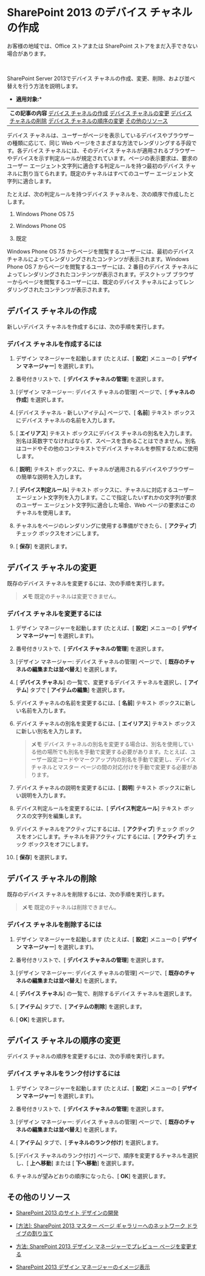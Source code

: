

# SharePoint 2013 のデバイス チャネルの作成
お客様の地域では、Office ストアまたは SharePoint ストアをまだ入手できない場合があります。
  
    
    
![方法](images/mod_icon_badge_howto.png)
  
    
    

  
    
    

  
    
    
SharePoint Server 2013でデバイス チャネルの作成、変更、削除、および並べ替えを行う方法を説明します。
 * **適用対象:*** 
  
    
    


||
|:-----|
|**この記事の内容**          [デバイス チャネルの作成](339c7dba-95ee-46e0-8c76-0fe1adb6f366.md#create)           [デバイス チャネルの変更](339c7dba-95ee-46e0-8c76-0fe1adb6f366.md#modify)           [デバイス チャネルの削除](339c7dba-95ee-46e0-8c76-0fe1adb6f366.md#delete)           [デバイス チャネルの順序の変更](339c7dba-95ee-46e0-8c76-0fe1adb6f366.md#reorder)           [その他のリソース](#bk_addresources)|
   

デバイス チャネルは、ユーザーがページを表示しているデバイスやブラウザーの種類に応じて、同じ Web ページをさまざまな方法でレンダリングする手段です。各デバイス チャネルには、そのデバイス チャネルが適用されるブラウザーやデバイスを示す判定ルールが規定されています。ページの表示要求は、要求のユーザー エージェント文字列に適合する判定ルールを持つ最初のデバイス チャネルに割り当てられます。既定のチャネルはすべてのユーザー エージェント文字列に適合します。
  
    
    

たとえば、次の判定ルールを持つデバイス チャネルを、次の順序で作成したとします。
1. Windows Phone OS 7.5
    
  
2. Windows Phone OS
    
  
3. 既定
    
  
Windows Phone OS 7.5 からページを閲覧するユーザーには、最初のデバイス チャネルによってレンダリングされたコンテンツが表示されます。Windows Phone OS 7 からページを閲覧するユーザーには、2 番目のデバイス チャネルによってレンダリングされたコンテンツが表示されます。デスクトップ ブラウザーからページを閲覧するユーザーには、既定のデバイス チャネルによってレンダリングされたコンテンツが表示されます。
## デバイス チャネルの作成
<a name="create"> </a>

新しいデバイス チャネルを作成するには、次の手順を実行します。
  
    
    

### デバイス チャネルを作成するには


1. デザイン マネージャーを起動します (たとえば、[ **設定**] メニューの [ **デザイン マネージャー**] を選択します)。
    
  
2. 番号付きリストで、[ **デバイス チャネルの管理**] を選択します。
    
  
3. [デザイン マネージャー: デバイス チャネルの管理] ページで、[ **チャネルの作成**] を選択します。
    
  
4. [デバイス チャネル - 新しいアイテム] ページで、[ **名前**] テキスト ボックスにデバイス チャネルの名前を入力します。
    
  
5. [ **エイリアス**] テキスト ボックスにデバイス チャネルの別名を入力します。別名は英数字でなければならず、スペースを含めることはできません。別名はコードやその他のコンテキストでデバイス チャネルを参照するために使用します。
    
  
6. [ **説明**] テキスト ボックスに、チャネルが適用されるデバイスやブラウザーの簡単な説明を入力します。
    
  
7. [ **デバイス判定ルール**] テキスト ボックスに、チャネルに対応するユーザー エージェント文字列を入力します。ここで指定したいずれかの文字列が要求のユーザー エージェント文字列に適合した場合、Web ページの要求はこのチャネルを使用します。
    
  
8. チャネルをページのレンダリングに使用する準備ができたら、[ **アクティブ**] チェック ボックスをオンにします。
    
  
9. [ **保存**] を選択します。
    
  

## デバイス チャネルの変更
<a name="modify"> </a>

既存のデバイス チャネルを変更するには、次の手順を実行します。
  
    
    

> **メモ**
> 既定のチャネルは変更できません。 
  
    
    


### デバイス チャネルを変更するには


1. デザイン マネージャーを起動します (たとえば、[ **設定**] メニューの [ **デザイン マネージャー**] を選択します)。
    
  
2. 番号付きリストで、[ **デバイス チャネルの管理**] を選択します。
    
  
3. [デザイン マネージャー: デバイス チャネルの管理] ページで、[ **既存のチャネルの編集または並べ替え**] を選択します。
    
  
4. [ **デバイス チャネル**] の一覧で、変更するデバイス チャネルを選択し、[ **アイテム**] タブで [ **アイテムの編集**] を選択します。
    
  
5. デバイス チャネルの名前を変更するには、[ **名前**] テキスト ボックスに新しい名前を入力します。
    
  
6. デバイス チャネルの別名を変更するには、[ **エイリアス**] テキスト ボックスに新しい別名を入力します。
    
    > **メモ**
      > デバイス チャネルの別名を変更する場合は、別名を使用している他の場所でも別名を手動で変更する必要があります。たとえば、ユーザー設定コードやマークアップ内の別名を手動で変更し、デバイス チャネルとマスター ページの間の対応付けを手動で変更する必要があります。 
7. デバイス チャネルの説明を変更するには、[ **説明**] テキスト ボックスに新しい説明を入力します。
    
  
8. デバイス判定ルールを変更するには、[ **デバイス判定ルール**] テキスト ボックスの文字列を編集します。
    
  
9. デバイス チャネルをアクティブにするには、[ **アクティブ**] チェック ボックスをオンにします。チャネルを非アクティブにするには、[ **アクティブ**] チェック ボックスをオフにします。
    
  
10. [ **保存**] を選択します。
    
  

## デバイス チャネルの削除
<a name="delete"> </a>

既存のデバイス チャネルを削除するには、次の手順を実行します。
  
    
    

> **メモ**
> 既定のチャネルは削除できません。 
  
    
    


### デバイス チャネルを削除するには


1. デザイン マネージャーを起動します (たとえば、[ **設定**] メニューの [ **デザイン マネージャー**] を選択します)。
    
  
2. 番号付きリストで、[ **デバイス チャネルの管理**] を選択します。
    
  
3. [デザイン マネージャー: デバイス チャネルの管理] ページで、[ **既存のチャネルの編集または並べ替え**] を選択します。
    
  
4. [ **デバイス チャネル**] の一覧で、削除するデバイス チャネルを選択します。
    
  
5. [ **アイテム**] タブで、[ **アイテムの削除**] を選択します。
    
  
6. [ **OK**] を選択します。
    
  

## デバイス チャネルの順序の変更
<a name="reorder"> </a>

デバイス チャネルの順序を変更するには、次の手順を実行します。
  
    
    

### デバイス チャネルをランク付けするには


1. デザイン マネージャーを起動します (たとえば、[ **設定**] メニューの [ **デザイン マネージャー**] を選択します)。
    
  
2. 番号付きリストで、[ **デバイス チャネルの管理**] を選択します。
    
  
3. [デザイン マネージャー: デバイス チャネルの管理] ページで、[ **既存のチャネルの編集または並べ替え**] を選択します。
    
  
4. [ **アイテム**] タブで、[ **チャネルのランク付け**] を選択します。
    
  
5. [デバイス チャネルのランク付け] ページで、順序を変更するチャネルを選択し、[ **上へ移動**] または [ **下へ移動**] を選択します。
    
  
6. チャネルが望みどおりの順序になったら、[ **OK**] を選択します。
    
  

## その他のリソース
<a name="bk_addresources"> </a>


-  [SharePoint 2013 のサイト デザインの開発](develop-the-site-design-in-sharepoint-2013.md)
    
  
-  [[方法]: SharePoint 2013 マスター ページ ギャラリーへのネットワーク ドライブの割り当て](how-to-map-a-network-drive-to-the-sharepoint-2013-master-page-gallery.md)
    
  
-  [方法: SharePoint 2013 デザイン マネージャーでプレビュー ページを変更する](how-to-change-the-preview-page-in-sharepoint-2013-design-manager.md)
    
  
-  [SharePoint 2013 デザイン マネージャーのイメージ表示](sharepoint-2013-design-manager-image-renditions.md)
    
  